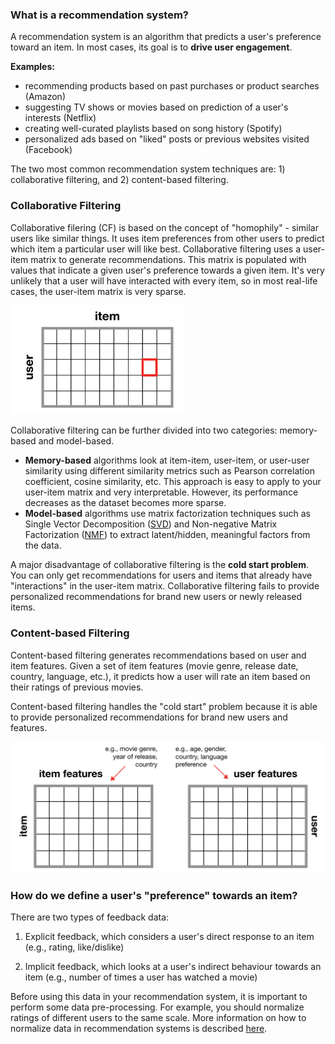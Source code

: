 ### What is a recommendation system?

A recommendation system is an algorithm that predicts a user's preference toward an item. In most cases, its goal is to **drive user engagement**.  

**Examples:**

- recommending products based on past purchases or product searches (Amazon)
- suggesting TV shows or movies based on prediction of a user's interests (Netflix)
- creating well-curated playlists based on song history (Spotify)
- personalized ads based on "liked" posts or previous websites visited (Facebook)

The two most common recommendation system techniques are: 1) collaborative filtering, and 2) content-based filtering.

### Collaborative Filtering 

Collaborative filering (CF) is based on the concept of "homophily" - similar users like similar things. It uses item preferences from other users to predict which item a particular user will like best. Collaborative filtering uses a user-item matrix to generate recommendations. This matrix is populated with values that indicate a given user's preference towards a given item. It's very unlikely that a user will have interacted with every item, so in most real-life cases, the user-item matrix is very sparse.


<img src="images/utility-matrix.png" width="280px">


Collaborative filtering can be further divided into two categories: memory-based and model-based.

- **Memory-based** algorithms look at item-item, user-item, or user-user similarity using different similarity metrics such as Pearson correlation coefficient, cosine similarity, etc. This approach is easy to apply to your user-item matrix and very interpretable. However, its performance decreases as the dataset becomes more sparse. 
- **Model-based** algorithms use matrix factorization techniques such as Single Vector Decomposition ([SVD](https://www.wikiwand.com/en/Singular-value_decomposition)) and Non-negative Matrix Factorization ([NMF](https://www.wikiwand.com/en/Non-negative_matrix_factorization)) to extract latent/hidden, meaningful factors from the data.

A major disadvantage of collaborative filtering is the **cold start problem**. You can only get recommendations for users and items that already have "interactions" in the user-item matrix. Collaborative filtering fails to provide personalized recommendations for brand new users or newly released items.


### Content-based Filtering

Content-based filtering generates recommendations based on user and item features. Given a set of item features (movie genre, release date, country, language, etc.), it predicts how a user will rate an item based on their ratings of previous movies. 

Content-based filtering handles the "cold start" problem because it is able to provide personalized recommendations for brand new users and features. 

<img src="images/cb-filtering.png" width="550px">


### How do we define a user's "preference" towards an item?

There are two types of feedback data:

1. Explicit feedback, which considers a user's direct response to an item (e.g., rating, like/dislike)

2. Implicit feedback, which looks at a user's indirect behaviour towards an item (e.g., number of times a user has watched a movie)

Before using this data in your recommendation system, it is important to perform some data pre-processing. For example, you should normalize ratings of different users to the same scale. More information on how to normalize data in recommendation systems is described [here](https://www.cs.purdue.edu/homes/lsi/sigir04-cf-norm.pdf).